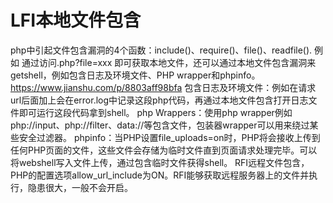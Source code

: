 # LFI本地文件包含
php中引起文件包含漏洞的4个函数：include()、require()、file()、readfile().
例如<?php
    $file = $_GET['file'];
    include $file;
?>
通过访问.php?file=xxx 即可获取本地文件，还可以通过本地文件包含漏洞来getshell，例如包含日志及环境文件、PHP wrapper和phpinfo。https://www.jianshu.com/p/8803aff98bfa
包含日志及环境文件：例如在请求url后面加上<?php @eval($_POST[c]);?>会在error.log中记录这段php代码，再通过本地文件包含打开日志文件即可运行这段代码拿到shell。
php Wrappers：使用php wrapper例如php://input、php://filter、data://等包含文件，包装器wrapper可以用来绕过某些安全过滤器。
phpinfo：当PHP设置file_uploads=on时，PHP将会接收上传到任何PHP页面的文件，这些文件会存储为临时文件直到页面请求处理完毕。可以将webshell写入文件上传，通过包含临时文件获得shell。
RFI远程文件包含，PHP的配置选项allow_url_include为ON。RFI能够获取远程服务器上的文件并执行，隐患很大，一般不会开启。
